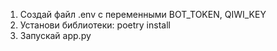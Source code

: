 1) Создай файл .env c переменными BOT_TOKEN, QIWI_KEY
2) Установи библиотеки: poetry install
3) Запускай app.py